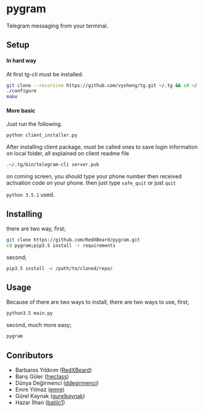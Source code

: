 # pygram
Telegram messaging from your terminal.

## Setup
#### In hard way
At first tg-cli must be installed.
```bash
git clone --recursive https://github.com/vysheng/tg.git ~/.tg && cd ~/.tg
./configure
make
```
#### More basic
Just run the following.
```bash
python client_installer.py
```

After installing client package, must be called ones to save login information on local folder, all explained on client readme file
```bash
.~/.tg/bin/telegram-cli server.pub
```
on coming screen, you should type your phone number then received activation code on your phone. then just type <code>safe_quit</code> or just <code>quit</code>

<code>python 3.5.1</code> used.

## Installing
there are two way, first;
```bash
git clone https://github.com/RedXBeard/pygram.git
cd pygram;pip3.5 install -r requirements
```
second;
```bash
pip3.5 install -e /path/to/cloned/repo/
```

## Usage
Because of there are two ways to install, there are two ways to use, first;
```bash
python3.5 main.py
```
second, much more easy;
```bash
pygram
```

## Conributors
- Barbaros Yıldırım ([RedXBeard](https://github.com/RedXBeard))
- Barış Güler ([hwclass](https://github.com/hwclass))
- Dünya Değirmenci ([ddegirmenci](https://github.com/ddegirmenci))
- Emre Yılmaz ([emre](https://github.com/emre))
- Gürel Kaynak ([gurelkaynak](https://github.com/gurelkaynak))
- Hazar İlhan ([batilc1](https://github.com/batilc1))
